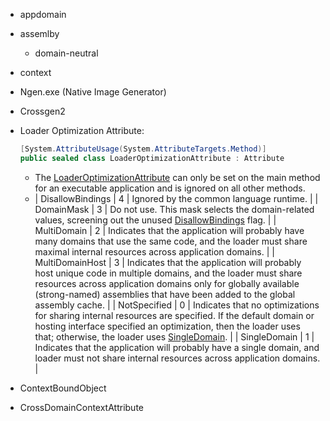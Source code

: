 - appdomain
- assemlby
	- domain-neutral
- context
- Ngen.exe (Native Image Generator)
- Crossgen2
- Loader  Optimization  Attribute: 
  
  ```c#
  [System.AttributeUsage(System.AttributeTargets.Method)]
  public sealed class LoaderOptimizationAttribute : Attribute
  ```
	- The [LoaderOptimizationAttribute](https://learn.microsoft.com/en-us/dotnet/api/system.loaderoptimizationattribute?view=net-8.0) can only be set on the main method for an executable application and is ignored on all other methods.
	- | DisallowBindings | 4 | Ignored by the common language runtime. |
	  | DomainMask | 3 | Do not use. This mask selects the domain-related values, screening out the unused [DisallowBindings](https://learn.microsoft.com/en-us/dotnet/api/system.loaderoptimization?view=net-8.0#system-loaderoptimization-disallowbindings) flag. |
	  | MultiDomain | 2 | Indicates that the application will probably have many domains that use the same code, and the loader must share maximal internal resources across application domains. |
	  | MultiDomainHost | 3 | Indicates that the application will probably host unique code in multiple domains, and the loader must share resources across application domains only for globally available (strong-named) assemblies that have been added to the global assembly cache. |
	  | NotSpecified | 0 | Indicates that no optimizations for sharing internal resources are specified. If the default domain or hosting interface specified an optimization, then the loader uses that; otherwise, the loader uses [SingleDomain](https://learn.microsoft.com/en-us/dotnet/api/system.loaderoptimization?view=net-8.0#system-loaderoptimization-singledomain). |
	  | SingleDomain | 1 | Indicates that the application will probably have a single domain, and loader must not share internal resources across application domains. |
- ContextBoundObject
- CrossDomainContextAttribute
